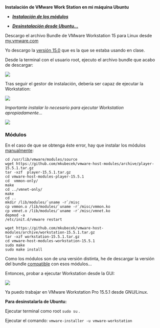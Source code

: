 **Instalación de VMware Work Station en mi máquina Ubuntu**

* ***[Instalación de los módulos](#modu)***

* ***[Desinstalación desde Ubuntu...](#desi)***

Descargo el archivo Bundle de VMware Workstation 15 para Linux
desde [my.vmware.com](https://my.vmware.com/web/vmware/downloads/info/slug/desktop_end_user_computing/vmware_workstation_pro/15_0)

Yo descargo la [versión 15.0](https://my.vmware.com/web/vmware/downloads/details?downloadGroup=WKST-1500-LX&productId=799&rPId=55768) 
que es la que se estaba usando en clase.

Desde la terminal con el usuario root, ejecuto el archivo bundle que acabo de descargar:

![](https://imgshare.io/images/2021/05/29/a1.png)

Tras seguir el gestor de instalación, debería ser capaz de ejecutar la Workstation:

![](https://imgshare.io/images/2021/05/29/a2.png)

*Importante instalar lo necesario para ejecutar Workstation apropiadamente...*

![](https://imgshare.io/images/2021/05/29/a3.png)

### <a name="modu">Módulos</a>

En el caso de que se obtenga éste error, hay que instalar los módulos [manualmente](https://dm0s.wordpress.com/2020/05/05/vmware-kernel-modules-for-linux/):

```
cd /usr/lib/vmware/modules/source
wget https://github.com/mkubecek/vmware-host-modules/archive/player-15.5.1.tar.gz
tar -xzf  player-15.5.1.tar.gz
cd vmware-host-modules-player-15.5.1
cd  vmmon-only/
make
cd ../vmnet-only/
make
cd ..
mkdir /lib/modules/`uname -r`/misc
cp vmmon.o /lib/modules/`uname -r`/misc/vmmon.ko
cp vmnet.o /lib/modules/`uname -r`/misc/vmnet.ko
depmod -a
/etc/init.d/vmware restart
```

```
wget https://github.com/mkubecek/vmware-host-modules/archive/workstation-15.5.1.tar.gz
tar -xzf workstation-15.5.1.tar.gz
cd vmware-host-modules-workstation-15.5.1
sudo make
sudo make install
```

Como los módulos son de una versión distinta, he de descargar la versión del bundle [compatible](https://my.vmware.com/group/vmware/downloads/details?downloadGroup=WKST-1551-LX&productId=799&rPId=55768) con esos módulos...

Entonces, probar a ejecutar Workstation desde la GUI:

![](https://imgshare.io/images/2021/05/29/a4.png)

Ya puedo trabajar en VMware Workstation Pro 15.5.1 desde GNU/Linux.

**<a name="desi">Para desinstalarla de Ubuntu:</a>**

Ejecutar terminal como root `sudo su` .

Ejecutar el comando: `vmware-installer -u vmware-workstation`

